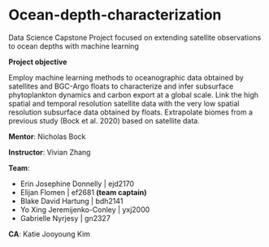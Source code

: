 # Ocean-depth-characterization
Data Science Capstone Project focused on extending satellite observations to ocean depths with machine learning

**Project objective**

Employ machine learning methods to oceanographic data obtained by satellites and BGC-Argo floats to characterize and infer subsurface phytoplankton dynamics and carbon export at a global scale. Link the high spatial and temporal resolution satellite data with the very low spatial resolution subsurface data obtained by floats. Extrapolate biomes from a previous study (Bock et al. 2020) based on satellite data.

**Mentor**: Nicholas Bock

**Instructor**: Vivian Zhang

**Team**:
- Erin Josephine Donnelly | ejd2170
- Elijan Flomen | ef2681 **(team captain)**
- Blake David Hartung | bdh2141
- Yo Xing Jeremijenko-Conley | yxj2000
- Gabrielle Nyrjesy | gn2327

**CA**: Katie Jooyoung Kim

